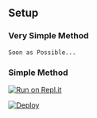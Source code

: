 ## Setup
### Very Simple Method
`Soon as Possible...`

### Simple Method 

[![Run on Repl.it](https://repl.it/badge/github/phaticusthiccy/WhatsAsenaDuplicated)](https://replit.com/@nadunmalaka/WhatsEvil-QR-Code)

[![Deploy](https://www.herokucdn.com/deploy/button.svg)](https://heroku.com/deploy?template=https://github.com/NM-bots-Lk/julieMwol)
